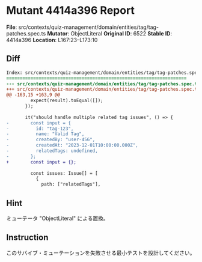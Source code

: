 # Mutant 4414a396 Report

**File**: src/contexts/quiz-management/domain/entities/tag/tag-patches.spec.ts
**Mutator**: ObjectLiteral
**Original ID**: 6522
**Stable ID**: 4414a396
**Location**: L167:23–L173:10

## Diff

```diff
Index: src/contexts/quiz-management/domain/entities/tag/tag-patches.spec.ts
===================================================================
--- src/contexts/quiz-management/domain/entities/tag/tag-patches.spec.ts	original
+++ src/contexts/quiz-management/domain/entities/tag/tag-patches.spec.ts	mutated #6522
@@ -163,15 +163,9 @@
         expect(result).toEqual([]);
       });
 
       it("should handle multiple related tag issues", () => {
-        const input = {
-          id: "tag-123",
-          name: "Valid Tag",
-          createdBy: "user-456",
-          createdAt: "2023-12-01T10:00:00.000Z",
-          relatedTags: undefined,
-        };
+        const input = {};
 
         const issues: Issue[] = [
           {
             path: ["relatedTags"],
```

## Hint

ミューテータ "ObjectLiteral" による置換。

## Instruction

このサバイブ・ミューテーションを失敗させる最小テストを設計してください。
